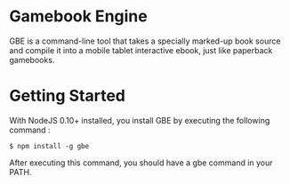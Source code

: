 # Gamebook Engine

GBE is a command-line tool that takes a specially marked-up book source and compile it into a mobile tablet interactive ebook, just like paperback gamebooks.

# Getting Started

With NodeJS 0.10+ installed, you install GBE by executing the following command :

    $ npm install -g gbe

After executing this command, you should have a gbe command in your PATH.

